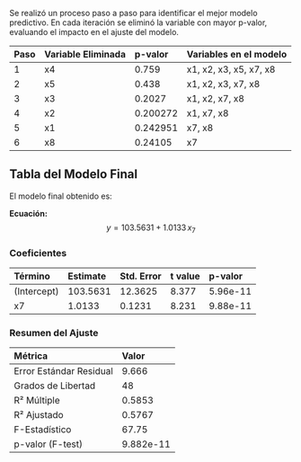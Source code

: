 Se realizó un proceso paso a paso para identificar el mejor modelo predictivo. En cada iteración se eliminó la variable con mayor p-valor, evaluando el impacto en el ajuste del modelo.

| Paso | Variable Eliminada | p-valor | Variables en el modelo |
| :---- | :---- | :---- | :---- |
| 1 | x4 | 0.759 | x1, x2, x3, x5, x7, x8 |
| 2 | x5 | 0.438 | x1, x2, x3, x7, x8 |
| 3 | x3 | 0.2027 | x1, x2, x7, x8 |
| 4 | x2 | 0.200272 | x1, x7, x8 |
| 5 | x1 | 0.242951 | x7, x8 |
| 6 | x8 | 0.24105 | x7 |

## Tabla del Modelo Final

El modelo final obtenido es: 

**Ecuación:** $$ y = 103.5631 + 1.0133 \, x_7 $$

### Coeficientes

| Término | Estimate | Std. Error | t value | p-valor |
| :---- | :---- | :---- | :---- | :---- |
| (Intercept) | 103.5631 | 12.3625 | 8.377 | 5.96e-11 |
| x7 | 1.0133 | 0.1231 | 8.231 | 9.88e-11 |

### Resumen del Ajuste

| Métrica | Valor |
| :---- | :---- |
| Error Estándar Residual | 9.666 |
| Grados de Libertad | 48 |
| R² Múltiple | 0.5853 |
| R² Ajustado | 0.5767 |
| F-Estadístico | 67.75 |
| p-valor (F-test) | 9.882e-11 |
